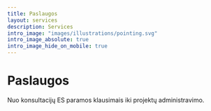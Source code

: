```yaml
---
title: Paslaugos
layout: services
description: Services
intro_image: "images/illustrations/pointing.svg"
intro_image_absolute: true
intro_image_hide_on_mobile: true
---
```


# Paslaugos

Nuo konsultacijų ES paramos klausimais iki projektų administravimo.